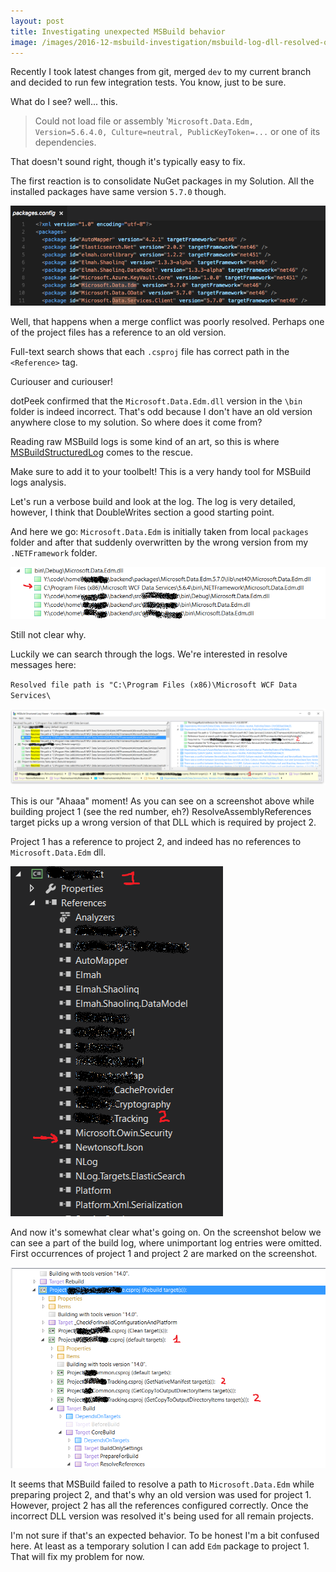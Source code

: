 ```yaml
---
layout: post
title: Investigating unexpected MSBuild behavior
image: /images/2016-12-msbuild-investigation/msbuild-log-dll-resolved-overview.png
---
```


Recently I took latest changes from git, merged `dev` to my current branch and decided to run few integration tests. You know, just to be sure.

What do I see? well... this.

>Could not load file or assembly '`Microsoft.Data.Edm, Version=5.6.4.0, Culture=neutral, PublicKeyToken=...` or one of its dependencies.

That doesn't sound right, though it's typically easy to fix. 

The first reaction is to consolidate NuGet packages in my Solution. All the installed packages have same version `5.7.0` though.

![Package.config sample](/images/2016-12-msbuild-investigation/installed-package-version.png)

Well, that happens when a merge conflict was poorly resolved. Perhaps one of the project files has a reference to an old version. 

Full-text search shows that each `.csproj` file has correct path in the `<Reference>` tag. 

Curiouser and curiouser!

dotPeek confirmed that the `Microsoft.Data.Edm.dll` version in the `\bin` folder is indeed incorrect. That's odd because I don't have an old version anywhere close to my solution. So where does it come from?

Reading raw MSBuild logs is some kind of an art, so this is where [MSBuildStructuredLog](https://github.com/KirillOsenkov/MSBuildStructuredLog) comes to the rescue. 

Make sure to add it to your toolbelt! This is a very handy tool for MSBuild logs analysis.

Let's run a verbose build and look at the log. The log is very detailed, however, I think that DoubleWrites section a good starting point.

And here we go: `Microsoft.Data.Edm` is initially taken from local `packages` folder and after that suddenly overwritten by the wrong version from my `.NETFramework` folder.

![MSBuild log](/images/2016-12-msbuild-investigation/msbuild-log-double-writes.png)

Still not clear why.

Luckily we can search through the logs. We're interested in resolve messages here: 

`Resolved file path is "C:\Program Files (x86)\Microsoft WCF Data Services\`

![Search](/images/2016-12-msbuild-investigation/msbuild-log-dll-resolved-overview.png)

This is our "Ahaaa" moment! As you can see on a screenshot above while building project 1 (see the red number, eh?) ResolveAssemblyReferences target picks up a wrong version of that DLL which is required by project 2.

Project 1 has a reference to project 2, and indeed has no references to `Microsoft.Data.Edm` dll. 

![VS Project References](/images/2016-12-msbuild-investigation/project-references.png)

And now it's somewhat clear what's going on. On the screenshot below we can see a part of the build log, where unimportant log entries were omitted. First occurrences of project 1 and project 2 are marked on the screenshot.

![MSbuild log. Overview](/images/2016-12-msbuild-investigation/msbuild-log-build-order.png)

It seems that MSBuild failed to resolve a path to `Microsoft.Data.Edm` while preparing project 2, and that's why an old version was used for project 1. However, project 2 has all the references configured correctly. 
Once the incorrect DLL version was resolved it's being used for all remain projects.

I'm not sure if that's an expected behavior. To be honest I'm a bit confused here. At least as a temporary solution I can add `Edm` package to project 1. That will fix my problem for now.
 
